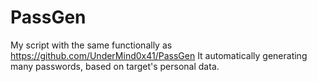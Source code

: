 # PassGen
My script with the same functionally as https://github.com/UnderMind0x41/PassGen
It automatically generating many passwords, based on target's personal data.

